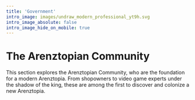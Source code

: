 ```yaml
---
title: 'Government'
intro_image: images/undraw_modern_professional_yt9h.svg
intro_image_absolute: false
intro_image_hide_on_mobile: true
---
```


# The Arenztopian Community
This section explores the Arenztopian Community, who are the foundation for a modern Arenztopia. From shopowners to video game experts under the shadow of the king, these are among the first to discover and colonize a new Arenztopia.
